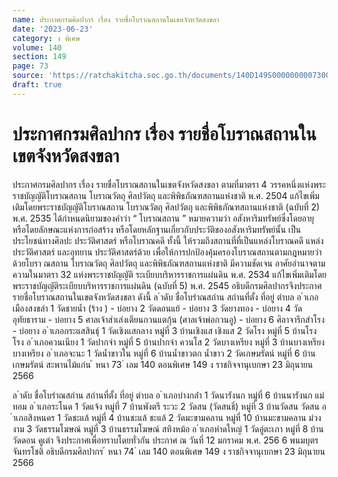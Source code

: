 ```yaml
---
name: ประกาศกรมศิลปากร เรื่อง รายชื่อโบราณสถานในเขตจังหวัดสงขลา
date: '2023-06-23'
category: ง พิเศษ
volume: 140
section: 149
page: 73
source: 'https://ratchakitcha.soc.go.th/documents/140D149S0000000007300.pdf'
draft: true
---
```


# ประกาศกรมศิลปากร เรื่อง รายชื่อโบราณสถานในเขตจังหวัดสงขลา

ประกาศกรมศิลปากร เรื่อง รายชื่อโบราณสถานในเขตจังหวัดสงขลา ตามที่มาตรา 4 วรรคหนึ่งแห่งพระราชบัญญัติโบราณสถาน โบราณวัตถุ ศิลปวัตถุ และพิพิธภัณฑสถานแห่งชาติ พ.ศ. 2504 แก้ไขเพิ่มเติมโดยพระราชบัญญัติโบราณสถาน โบราณวัตถุ ศิลปวัตถุ และพิพิธภัณฑสถานแห่งชาติ (ฉบับที่ 2) พ.ศ. 2535 ได้กำหนดนิยามของคำว่า “ โบราณสถาน ” หมายความว่า อสังหาริมทรัพย์ซึ่งโดยอายุ หรือโดยลักษณะแห่งการก่อสร้าง หรือโดยหลักฐานเกี่ยวกับประวัติของอสังหาริมทรัพย์นั้น เป็นประโยชน์ทางศิลปะ ประวัติศาสตร์ หรือโบราณคดี ทั้งนี้ ให้รวมถึงสถานที่ที่เป็นแหล่งโบราณคดี แหล่งประวัติศาสตร์ และอุทยาน ประวัติศาสตร์ด้วย เพื่อให้การปกป้องคุ้มครองโบราณสถานตามกฎหมายว่าด้วยโบรา ณสถาน โบราณวัตถุ ศิลปวัตถุ และพิพิธภัณฑสถานแห่งชาติ มีความชัดเจน อาศัยอำนาจตามความในมาตรา 32 แห่งพระราชบัญญัติ ระเบียบบริหารราชการแผ่นดิน พ.ศ. 2534 แก้ไขเพิ่มเติมโดยพระราชบัญญัติระเบียบบริหารราชการแผ่นดิน (ฉบับที่ 5) พ.ศ. 2545 อธิบดีกรมศิลปากรจึงประกาศรายชื่อโบราณสถานในเขตจังหวัดสงขลา ดังนี้ ล ําดับ ชื่อโบรําณสถําน สถํานที่ตั้ง ที่อยู่ ตําบล อ ําเภอเมืองสงขลํา 1 วัดชายน้ำ (ร้าง ) - บ่อยาง 2 วัดดอนแย้ - บ่อยาง 3 วัดยางทอง - บ่อยาง 4 วัดอุทัยธาราม - บ่อยาง 5 ศาลเจ้าส่าเล่งเตียนกวนแตกุ้น (ศาลเจ้าพ่อกวนอู) - บ่อยาง 6 ศิลาจารึกสำโรง - บ่อยาง อ ําเภอกระแสสินธุ์ 1 วัดเชิงแสกลาง หมู่ที่ 3 บ้านเชิงแส เชิงแส 2 วัดโรง หมู่ที่ 5 บ้านโรง โรง อ ําเภอควนเนียง 1 วัดปากจ่า หมู่ที่ 5 บ้านปากจ่า ควนโส 2 วัดบางเหรียง หมู่ที่ 3 บ้านบางเหรียง บางเหรียง อ ําเภอจะนะ 1 วัดน้ำขาวใน หมู่ที่ 6 บ้านน้ำขาวตก น้ำขาว 2 วัดเกษมรัตน์ หมู่ที่ 6 บ้านเกษมรัตน์ สะพานไม้แก่น ้ หนา 73 ่ เลม 140 ตอนพิเศษ 149 ง ราชกิจจานุเบกษา 23 มิถุนายน 2566

ล ําดับ ชื่อโบรําณสถําน สถํานที่ตั้ง ที่อยู่ ตําบล อ ําเภอบํางกล่ํา 1 วัดนารังนก หมู่ที่ 6 บ้านนารังนก แม่ทอม อ ําเภอระโนด 1 วัดแจ้ง หมู่ที่ 7 บ้านพังตรี ระวะ 2 วัดสน (วัดสนธิ์) หมู่ที่ 3 บ้านวัดสน วัดสน อ ําเภอสิงหนคร 1 วัดชะแล้ หมู่ที่ 4 บ้านชะแล้ ชะแล้ 2 วัดมะขามคลาน หมู่ที่ 10 บ้านมะขามคลาน ม่วงงาม 3 วัดธรรมโฆษณ์ หมู่ที่ 3 บ้านธรรมโฆษณ์ สทิงหม้อ อ ําเภอหําดใหญ่ 1 วัดอู่ตะเภา หมู่ที่ 8 บ้านวัดดอน คูเต่า จึงประกาศเพื่อทราบโดยทั่วกัน ประกาศ ณ วันที่ 12 มกราคม พ.ศ. 256 6 พนมบุตร จันทรโชติ อธิบดีกรมศิลปากร ้ หนา 74 ่ เลม 140 ตอนพิเศษ 149 ง ราชกิจจานุเบกษา 23 มิถุนายน 2566
